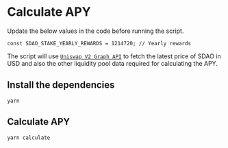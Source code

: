 # Calculate APY

Update the below values in the code before running the script.

```
const SDAO_STAKE_YEARLY_REWARDS = 1214720; // Yearly rewards
```

The script will use [`Uniswap V2 Graph API`](https://docs.uniswap.org/protocol/V2/reference/API/overview) to fetch the latest price of SDAO in USD 
and also the other liquidity pool data required for calculating the APY.

## Install the dependencies

```shell
yarn
```

## Calculate APY
```shell
yarn calculate
```
